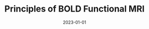 ---
title: "Principles of BOLD Functional MRI"
date: 2023-01-01
authors_string: Seong-Gi Kim, Peter Bandettini
authors:
   - Seong-Gi Kim
   - Peter Bandettini
author_ids:
   - peter_bandettini
journal: 'Functional Neuroradiology'
volume: 
issue: 
pages: 461-472
book_title: 'Functional Neuroradiology'
publisher: 'Springer International Publishing'
abstract: ''
project_id: education
paper_url: 
doi: 10.1007/978-3-031-10909-6_19
data_loc: ''
code_loc: ''
file: '/assets/publications//assets/publications/'
file_name: '/assets/publications/'
type: book_chapter
pub_str: 'In: Functional Neuroradiology (2023)'
layout: publication 
---